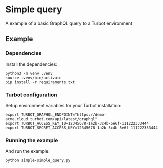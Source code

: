 # Simple query

A example of a basic GraphQL query to a Turbot environment

## Example

### Dependencies

Install the dependencies:

```shell
python3 -m venv .venv
source .venv/bin/activate
pip install -r requirements.txt
```

### Turbot configuration

Setup environment variables for your Turbot installation:

```shell
export TURBOT_GRAPHQL_ENDPOINT="https://demo-acme.cloud.turbot.com/api/latest/graphql"
export TURBOT_ACCESS_KEY_ID=12345678-1a2b-3c4b-5e6f-111222333444
export TURBOT_SECRET_ACCESS_KEY=12345678-1a2b-3c4b-5e6f-111222333444
```

### Running the example

And run the example:

```shell
python simple-simple_query.py
```
